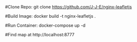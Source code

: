 #Clone Repo: 
git clone https://github.com/J-J-E/nginx-leafletjs


#Build Image: 
docker build -t nginx-leafletjs .


#Run Container: 
docker-compose up -d


#Find map at http://localhost:8777

